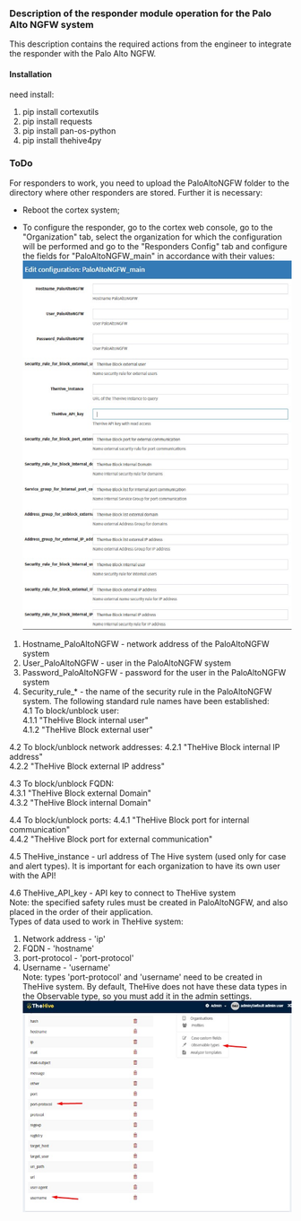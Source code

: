### Description of the responder module operation for the Palo Alto NGFW system

This description contains the required actions from the engineer to integrate the responder with the Palo Alto NGFW.

#### Installation

need install:
1. pip install cortexutils
2. pip install requests
3. pip install pan-os-python
4. pip install thehive4py

###  ToDo
For responders to work, you need to upload the PaloAltoNGFW folder to the directory where other responders are stored.
Further it is necessary:
- Reboot the cortex system;

- To configure the responder, go to the cortex web console, go to the "Organization" tab, select the organization for which the configuration will be performed and go to the "Responders Config" tab and configure the fields for "PaloAltoNGFW_main" in accordance with their values:
![alt text](assets/Responders.jpg)
1. Hostname_PaloAltoNGFW - network address of the PaloAltoNGFW system
2. User_PaloAltoNGFW - user in the PaloAltoNGFW system
3. Password_PaloAltoNGFW - password for the user in the PaloAltoNGFW system
4. Security_rule_* - the name of the security rule in the PaloAltoNGFW system. The following standard rule names have been established:  
4.1 To block/unblock user:  
4.1.1 "TheHive Block internal user"  
4.1.2 "TheHive Block external user"  

4.2 To block/unblock network addresses:
4.2.1 "TheHive Block internal IP address"  
4.2.2 "TheHive Block external IP address"  

4.3 To block/unblock FQDN:  
4.3.1 "TheHive Block external Domain"  
4.3.2 "TheHive Block internal Domain"  

4.4 To block/unblock ports: 
4.4.1 "TheHive Block port for internal communication"  
4.4.2 "TheHive Block port for external communication"  

4.5 TheHive_instance - url address of The Hive system (used only for case and alert types).
It is important for each organization to have its own user with the API!

4.6 TheHive_API_key - API key to connect to TheHive system  
Note: the specified safety rules must be created in PaloAltoNGFW, and also placed in the order of their application.  
Types of data used to work in TheHive system:
1. Network address - 'ip'
2. FQDN - 'hostname'
3. port-protocol - 'port-protocol'
4. Username - 'username'  
Note: types 'port-protocol' and 'username' need to be created in TheHive system. By default, TheHive does not have these data types in the Observable type, so you must add it in the admin settings.  
![alt text](assets/AddObservableType.jpg)
